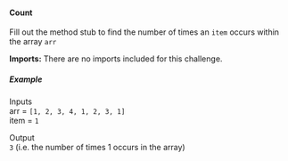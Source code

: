 #### Count

Fill out the method stub to find the number of times an `item` occurs within the array `arr`

**Imports:** There are no imports included for this challenge.

##### Example

Inputs  
arr = `[1, 2, 3, 4, 1, 2, 3, 1]`  
item = `1`  

Output  
`3` (i.e. the number of times 1 occurs in the array)
